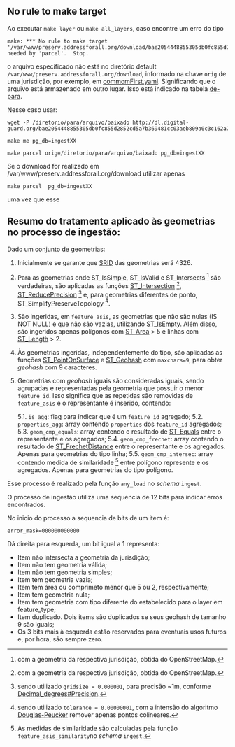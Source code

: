 ## No rule to make target
Ao executar `make layer` ou `make all_layers`, caso encontre um erro do tipo
```
make: *** No rule to make target '/var/www/preserv.addressforall.org/download/bae2054448855305db0fc855d2852cd5a7b369481cc03aeb809a0c3c162a2c04.zip', needed by 'parcel'.  Stop.
```
o arquivo especificado não está no diretório default `/var/www/preserv.addressforall.org/download`, informado na chave `orig` de uma jurisdição, por exemplo, em [commomFirst.yaml](https://github.com/digital-guard/preserv-BR/blob/main/src/maketemplates/commomFirst.yaml#L2). Significando que o arquivo está armazenado em outro lugar. Isso está indicado  na tabela [de-para](https://docs.google.com/spreadsheets/d/1CL6f0I9DSpqKxKC7QNJGCfyabq7mDOVab5QBGV5VLOk).


Nesse caso usar:

```
wget -P /diretorio/para/arquivo/baixado http://dl.digital-guard.org/bae2054448855305db0fc855d2852cd5a7b369481cc03aeb809a0c3c162a2c04.zip

make me pg_db=ingestXX

make parcel orig=/diretorio/para/arquivo/baixado pg_db=ingestXX
```
Se o download for realizado em /var/www/preserv.addressforall.org/download utilizar apenas

`make parcel  pg_db=ingestXX`

uma vez que esse 

## Resumo do tratamento aplicado às geometrias no processo de ingestão:

Dado um conjunto de geometrias:

1. Inicialmente se garante que [SRID](https://en.wikipedia.org/wiki/Spatial_reference_system#Identifiers) das geometrias será 4326.

2. Para as geometrias onde [ST_IsSimple](https://postgis.net/docs/ST_IsSimple.html), [ST_IsValid](https://postgis.net/docs/ST_IsValid.html) e [ST_Intersects](https://postgis.net/docs/ST_Intersects.html) [^1] são verdadeiras, são aplicadas as funções [ST_Intersection](https://postgis.net/docs/ST_Intersection.html) [^1], [ST_ReducePrecision](https://postgis.net/docs/ST_ReducePrecision.html) [^2] e, para geometrias diferentes de ponto, [ST_SimplifyPreserveTopology](https://postgis.net/docs/ST_SimplifyPreserveTopology.html) [^3].

3. São ingeridas, em `feature_asis`, as geometrias que não são nulas (IS NOT NULL) e que não são vazias, utilizando [ST_IsEmpty](https://postgis.net/docs/ST_IsEmpty.html). Além disso, são ingeridos apenas polígonos com [ST_Area](https://postgis.net/docs/ST_Area.html) > 5 e linhas com [ST_Length](https://postgis.net/docs/ST_Length.html) > 2.

4. Às geometrias ingeridas, independentemente do tipo, são aplicadas as funções [ST_PointOnSurface](https://postgis.net/docs/ST_PointOnSurface.html) e [ST_Geohash](https://postgis.net/docs/ST_GeoHash.html) com  `maxchars=9`, para obter _geohash_ com 9 caracteres.

5. Geometrias com _geohash_ iguais são consideradas iguais, sendo agrupadas e representadas pela geometria que possuir o menor `feature_id`. Isso significa que as repetidas são removidas de `feature_asis` e o representante é inserido, contendo:

      5.1. `is_agg`: flag para indicar que é um `feature_id` agregado;
      5.2. `properties_agg`: array contendo `properties` dos `feature_id` agregados;
      5.3. `geom_cmp_equals`: array contendo o resultado de [ST_Equals](https://postgis.net/docs/ST_Equals.html) entre o representante e os agregados;
      5.4. `geom_cmp_frechet`: array contendo o resultado de [ST_FrechetDistance](https://postgis.net/docs/ST_FrechetDistance.html) entre o representante e os agregados. Apenas para geometrias do tipo linha;
      5.5. `geom_cmp_intersec`: array contendo medida de similaridade [^4] entre polígono represente e os agregados. Apenas para geometrias do tipo polígono.

Esse processo é realizado pela função `any_load` no _schema_ `ingest`.

O processo de ingestão utiliza uma sequencia de 12 bits para indicar erros encontrados.

No inicio do processo a sequencia de bits de um item é:

`error_mask=000000000000`

Dá direita para esquerda, um bit igual a 1 representa:

- Item não intersecta a geometria da jurisdição;
- Item não tem geometria válida;
- Item não tem geometria simples;
- Item tem geometria vazia;
- Item tem área ou comprimeto menor que 5 ou 2, respectivamente;
- Item tem geometria nula;
- Item tem geometria com tipo diferente do estabelecido para o layer em feature_type;
- Item duplicado. Dois items são duplicados se seus geohash de tamanho 9 são iguais;
- Os 3 bits mais à esquerda estão reservados para eventuais usos futuros e, por hora, são sempre zero.

[^1]: com a geometria da respectiva jurisdição, obtida do OpenStreetMap.
[^2]: sendo utilizado  `gridsize = 0.000001`, para precisão ~1m, conforme [Decimal_degrees#Precision](https://en.wikipedia.org/wiki/Decimal_degrees#Precision).
[^3]: sendo utilizado `tolerance = 0.00000001`, com a intensão do algoritmo [Douglas-Peucker](https://en.wikipedia.org/wiki/Ramer%E2%80%93Douglas%E2%80%93Peucker_algorithm) remover apenas pontos colineares.
[^4]: As medidas de similaridade são calculadas pela função `feature_asis_similarity`no _schema_ `ingest`.
